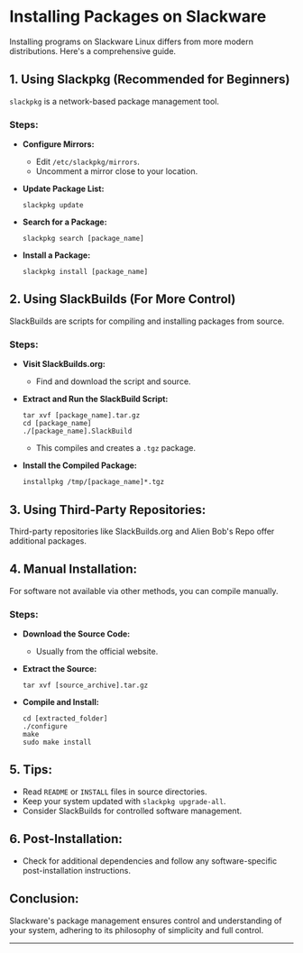 # Installing Packages on Slackware

Installing programs on Slackware Linux differs from more modern distributions. Here's a comprehensive guide.

## 1. Using Slackpkg (Recommended for Beginners)
`slackpkg` is a network-based package management tool.

### Steps:
- **Configure Mirrors:**
  - Edit `/etc/slackpkg/mirrors`.
  - Uncomment a mirror close to your location.

- **Update Package List:**
  ```
  slackpkg update
  ```

- **Search for a Package:**
  ```
  slackpkg search [package_name]
  ```

- **Install a Package:**
  ```
  slackpkg install [package_name]
  ```

## 2. Using SlackBuilds (For More Control)
SlackBuilds are scripts for compiling and installing packages from source.

### Steps:
- **Visit SlackBuilds.org:**
  - Find and download the script and source.

- **Extract and Run the SlackBuild Script:**
  ```
  tar xvf [package_name].tar.gz
  cd [package_name]
  ./[package_name].SlackBuild
  ```
  - This compiles and creates a `.tgz` package.

- **Install the Compiled Package:**
  ```
  installpkg /tmp/[package_name]*.tgz
  ```

## 3. Using Third-Party Repositories:
Third-party repositories like SlackBuilds.org and Alien Bob's Repo offer additional packages.

## 4. Manual Installation:
For software not available via other methods, you can compile manually.

### Steps:
- **Download the Source Code:**
  - Usually from the official website.

- **Extract the Source:**
  ```
  tar xvf [source_archive].tar.gz
  ```

- **Compile and Install:**
  ```
  cd [extracted_folder]
  ./configure
  make
  sudo make install
  ```

## 5. Tips:
- Read `README` or `INSTALL` files in source directories.
- Keep your system updated with `slackpkg upgrade-all`.
- Consider SlackBuilds for controlled software management.

## 6. Post-Installation:
- Check for additional dependencies and follow any software-specific post-installation instructions.

## Conclusion:
Slackware's package management ensures control and understanding of your system, adhering to its philosophy of simplicity and full control.

---

